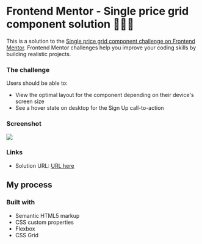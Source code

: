 # Frontend Mentor - Single price grid component solution 🚀🚀🚀

This is a solution to the [Single price grid component challenge on Frontend Mentor](https://www.frontendmentor.io/challenges/single-price-grid-component-5ce41129d0ff452fec5abbbc). Frontend Mentor challenges help you improve your coding skills by building realistic projects. 

### The challenge

Users should be able to:

- View the optimal layout for the component depending on their device's screen size
- See a hover state on desktop for the Sign Up call-to-action

### Screenshot

![](./src/images/Animation.gif)

### Links

- Solution URL: [URL here](https://wagner-goulart.github.io/single-price-grid-component-master/)

## My process

### Built with

- Semantic HTML5 markup
- CSS custom properties
- Flexbox
- CSS Grid
